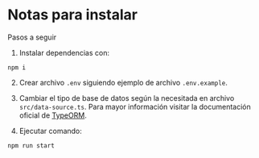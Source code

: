 # Notas para instalar

Pasos a seguir

1. Instalar dependencias con:
```
npm i
```

2. Crear archivo `.env` siguiendo ejemplo de archivo `.env.example`.


3. Cambiar el tipo de base de datos según la necesitada en archivo `src/data-source.ts`. Para mayor información visitar la documentación oficial de [TypeORM](https://typeorm.io/).


4. Ejecutar comando:
```
npm run start
```